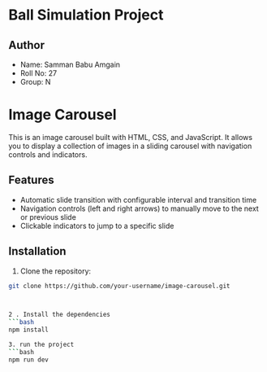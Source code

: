 # Ball Simulation Project

## Author

- Name: Samman Babu Amgain
- Roll No: 27
- Group: N

# Image Carousel

This is an image carousel built with HTML, CSS, and JavaScript. It allows you to display a collection of images in a sliding carousel with navigation controls and indicators.

## Features

- Automatic slide transition with configurable interval and transition time
- Navigation controls (left and right arrows) to manually move to the next or previous slide
- Clickable indicators to jump to a specific slide

## Installation

1. Clone the repository:

````bash
git clone https://github.com/your-username/image-carousel.git



2 . Install the dependencies
```bash
npm install

3. run the project
```bash
npm run dev


````
